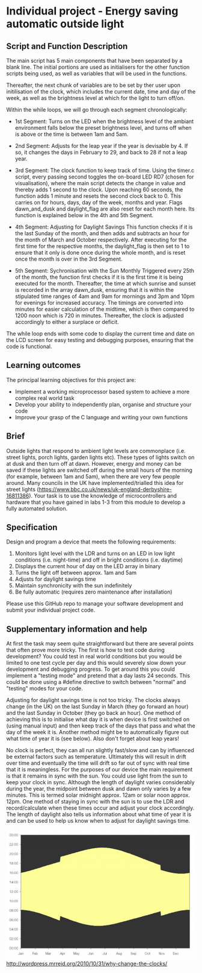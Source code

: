 # Individual project - Energy saving automatic outside light

## Script and Function Description

The main script has 5 main components that have been separated by a blank line.
The initial portions are used as initialisers for the other function scripts being used, as well as variables that will be used in the functions.

Thereafter, the next chunk of variables are to be set by ther user upon initilisation of the clock, which includes the current date, time and day of the week, as well as the brightness level at which for the light to turn off/on. 

Within the while loops, we will go through each segment chronologically:

- 1st Segment: Turns on the LED when the brightness level of the ambiant environment falls below the preset brightness level, and turns off when is above or the time is between 1am and 5am. 

- 2nd Segment: Adjusts for the leap year if the year is devisable by 4. If so, it changes the days in February to 29, and back to 28 if not a leap year. 

- 3rd Segment: The clock function to keep track of time. 
Using the timer.c script, every passing second toggles the on-board LED RD7 (chosen for visualisation), where the main script detects the change in value and thereby adds 1 second to the clock. Upon reaching 60 seconds, the function adds 1 minute and resets the second clock back to 0. This carries on for hours, days, day of the week, months and year. Flags dawn_and_dusk and daylight_flag are also reset for each month here. Its function is explained below in the 4th and 5th Segment. 

- 4th Segment: Adjusting for Daylight Savings
This function checks if it is the last Sunday of the month, and then adds and subtracts an hour for the month of March and October respectively. After executing for the first time for the respective months, the daylight_flag is then set to 1 to ensure that it only is done once during the whole month, and is reset once the month is over in the 3rd Segment. 

- 5th Segment: Sychronisation with the Sun Monthly 
Triggered every 25th of the month, the function first checks if it is the first time it is being executed for the month. Thereafter, the time at which sunrise and sunset is recorded in the array dawn_dusk, ensuring that it is within the stipulated time ranges of 4am and 9am for mornings and 3pm and 10pm for evenings for increased accuracy. The timings are converted into minutes for easier calculation of the midtime, which is then compared to 1200 noon which is 720 in minutes. Thereafter, the clock is adjusted accordingly to either a surplace or deficit. 

The while loop ends with some code to display the current time and date on the LCD screen for easy testing and debugging purposes, ensuring that the code is functional.


## Learning outcomes

The principal learning objectives for this project are:

- Implement a working microprocessor based system to achieve a more complex real world task
- Develop your ability to independently plan, organise and structure your code 
- Improve your grasp of the C language and writing your own functions

## Brief

Outside lights that respond to ambient light levels are commonplace (i.e. street lights, porch lights, garden lights etc). These types of lights switch on at dusk and then turn off at dawn. However, energy and money can be saved if these lights are switched off during the small hours of the morning (for example, between 1am and 5am), when there are very few people around. Many councils in the UK have implemented/trialled this idea for street lights (https://www.bbc.co.uk/news/uk-england-derbyshire-16811386). Your task is to use the knowledge of microcontrollers and hardware that you have gained in labs 1-3 from this module to develop a fully automated solution.

## Specification
Design and program a device that meets the following requirements:

1. Monitors light level with the LDR and turns on an LED in low light conditions (i.e. night-time) and off in bright conditions (i.e. daytime)
1. Displays the current hour of day on the LED array in binary
1. Turns the light off between approx. 1am and 5am
1. Adjusts for daylight savings time
1. Maintain synchronicity with the sun indefinitely
1. Be fully automatic (requires zero maintenance after installation)

Please use this GitHub repo to manage your software development and submit your individual project code.

## Supplementary information and help
At first the task may seem quite straightforward but there are several points that often prove more tricky. The first is how to test code during development? You could test in real world conditions but you would be limited to one test cycle per day and this would severely slow down your development and debugging progress. To get around this you could implement a "testing mode" and pretend that a day lasts 24 seconds. This could be done using a #define directive to switch between "normal" and "testing" modes for your code.

Adjusting for daylight savings time is not too tricky. The clocks always change (in the UK) on the last Sunday in March (they go forward an hour) and the last Sunday in October (they go back an hour). One method of achieving this is to initialise what day it is when device is first switched on (using manual input) and then keep track of the days that pass and what the day of the week it is. Another method might be to automatically figure out what time of year it is (see below). Also don't forget about leap years! 

No clock is perfect, they can all run slightly fast/slow and can by influenced be external factors such as temperature. Ultimately this will result in drift over time and eventually the time will drift so far out of sync with real time that it is meaningless. For the purposes of our device the main requirement is that it remains in sync with the sun. You could use light from the sun to keep your clock in sync. Although the length of daylight varies considerably during the year, the midpoint between dusk and dawn only varies by a few minutes. This is termed solar midnight approx. 12am or solar noon approx. 12pm. One method of staying in sync with the sun is to use the LDR and record/calculate when these times occur and adjust your clock accordingly. The length of daylight also tells us information about what time of year it is and can be used to help us know when to adjust for daylight savings time.

![Day length](gifs/day-length-london.jpg)
http://wordpress.mrreid.org/2010/10/31/why-change-the-clocks/





